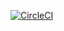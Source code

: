[![CircleCI](https://circleci.com/gh/ksylvest/playground.svg?style=svg)](https://circleci.com/gh/ksylvest/playground)
